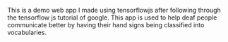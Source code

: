 This is a demo web app I made using tensorflowjs after following through the tensorflow js tutorial of google. This app is used to help deaf people communicate better by having their hand signs being classified into vocabularies.